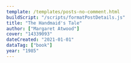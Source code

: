 ```yaml
---
template: /templates/posts-no-comment.html
buildScript: "/scripts/formatPostDetails.js"
title: "The Handmaid's Tale"
author: ["Margaret Atwood"]
cover: "14339093"
dateCreated: "2021-01-01"
dataTag: ["book"]
year: "1985"
---
```

